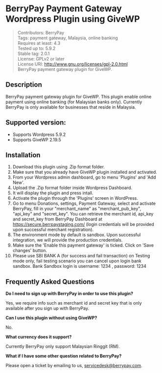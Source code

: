 # BerryPay Payment Gateway Wordpress Plugin using GiveWP 

> Contributors: BerryPay<br>
> Tags: payment gateway, Malaysia, online banking<br>
> Requires at least: 4.3<br>
> Tested up to: 5.9.2<br>
> Stable tag: 2.0.1<br>
> License: GPLv2 or later<br>
> License URI: http://www.gnu.org/licenses/gpl-2.0.html<br>	
> BerryPay payment gateway plugin for GiveWP.

## Description
	
BerryPay payment gateway plugin for GiveWP. This plugin enable online payment using online banking (for Malaysian banks only). Currently BerryPay is only available for businesses that reside in Malaysia.
	
## Supported version:
* Supports Wordpress 5.9.2
* Supports GiveWP 2.19.5

## Installation

1. Download this plugin using .Zip format folder.
2. Make sure that you already have GiveWP plugin installed and activated.
3. From your Wordpress admin dashboard, go to menu 'Plugins' and 'Add New'.
4. Upload the .Zip format folder inside Wordpress Dashboard.
5. It will display the plugin and press intall.
6. Activate the plugin through the 'Plugins' screen in WordPress.
7. Go to menu Donations, settings, Payment Gateway, select and activate BerryPay, fill in your "merchant_name" as "merchant_pub_key", "api_key" and "secret_key". You can retrieve the merchant id, api_key and secret_key from BerryPay Dashboard at https://secure.berrpaystaging.com/ (login credentials will be provided upon successful merchant registration).
8. The environment mode by default is sandbox. Upon successful integration, we will provide the production credentials.
9. Make sure the 'Enable this payment gateway' is ticked. Click on 'Save changes' button.
10. Please use SBI BANK A (for success and fail transaction) on Testing mode only, fail testing scenario you can cancel upon login bank sandbox. Bank Sandbox login is username: 1234 , password: 1234

## Frequently Asked Questions
	
**Do I need to sign up with BerryPay in order to use this plugin?**
	
Yes, we require info such as merchant id and secret key that is only available after you sign up with BerryPay.
	
**Can I use this plugin without using GiveWP?**
	
No.
	
**What currency does it support?**
	
Currently BerryPay only support Malaysian Ringgit (RM).
	
**What if I have some other question related to BerryPay?**
	
Please open a ticket by emailing to us, servicedesk@berrypay.com.
